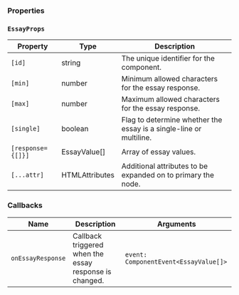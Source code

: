 ### Properties

### `EssayProps`

| Property          | Type                            | Description                                                        |
| ----------------- | ------------------------------- | ------------------------------------------------------------------ |
| `[id]`            | string                          | The unique identifier for the component.                           |
| `[min]`           | number                          | Minimum allowed characters for the essay response.                 |
| `[max]`           | number                          | Maximum allowed characters for the essay response.                 |
| `[single]`        | boolean                         | Flag to determine whether the essay is a single-line or multiline. |
| `[response={[]}]` | EssayValue[]                    | Array of essay values.                                             |
| `[...attr] `      | HTMLAttributes<HTMLFormElement> | Additional attributes to be expanded on to primary the node.                      |

### Callbacks

| Name              | Description                                            | Arguments                             |
| ----------------- | ------------------------------------------------------ | ------------------------------------- |
| `onEssayResponse` | Callback triggered when the essay response is changed. | `event: ComponentEvent<EssayValue[]>` |
